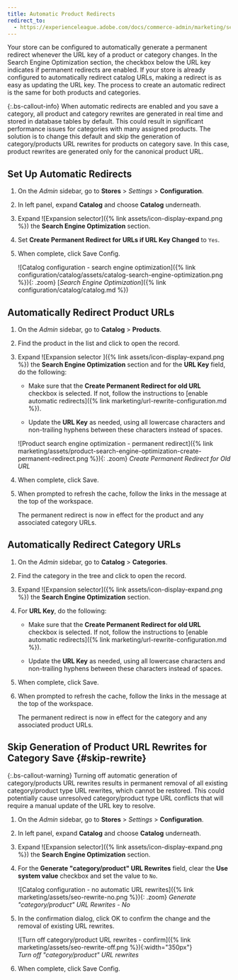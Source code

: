```yaml
---
title: Automatic Product Redirects
redirect_to:
  - https://experienceleague.adobe.com/docs/commerce-admin/marketing/seo/url-rewrites/url-redirect-product-automatic.html
---
```


Your store can be configured to automatically generate a permanent redirect whenever the URL key of a product or category changes. In the Search Engine Optimization section, the checkbox below the URL key indicates if permanent redirects are enabled. If your store is already configured to automatically redirect catalog URLs, making a redirect is as easy as updating the URL key. The process to create an automatic redirect is the same for both products and categories.

{:.bs-callout-info}
When automatic redirects are enabled and you save a category, all product and category rewrites are generated in real time and stored in database tables by default. This could result in significant performance issues for categories with many assigned products. The solution is to change this default and skip the generation of category/products URL rewrites for products on category save. In this case, product rewrites are generated only for the canonical product URL.

## Set Up Automatic Redirects

1. On the _Admin_ sidebar, go to **Stores** > _Settings_ > **Configuration**.

1. In left panel, expand **Catalog** and choose **Catalog** underneath.

1. Expand ![Expansion selector]({% link assets/icon-display-expand.png %}) the **Search Engine Optimization** section.

1. Set **Create Permanent Redirect for URLs if URL Key Changed** to `Yes`.

1. When complete, click <span class="btn">Save Config</span>.

    ![Catalog configuration - search engine optimization]({% link configuration/catalog/assets/catalog-search-engine-optimization.png %}){: .zoom}
    [_Search Engine Optimization_]({% link configuration/catalog/catalog.md %})

## Automatically Redirect Product URLs

1. On the _Admin_ sidebar, go to **Catalog** > **Products**.

1. Find the product in the list and click to open the record.

1. Expand ![Expansion selector ]({% link assets/icon-display-expand.png %}) the **Search Engine Optimization** section and for the **URL Key** field, do the following:

    - Make sure that the **Create Permanent Redirect for old URL** checkbox is selected. If not, follow the instructions to [enable automatic redirects]({% link marketing/url-rewrite-configuration.md %}).

    - Update the **URL Key** as needed, using all lowercase characters and non-trailing hyphens between these characters instead of spaces.

    ![Product search engine optimization - permanent redirect]({% link marketing/assets/product-search-engine-optimization-create-permanent-redirect.png %}){: .zoom}
    _Create Permanent Redirect for Old URL_

1. When complete, click <span class="btn">Save</span>.

1. When prompted to refresh the cache, follow the links in the message at the top of the workspace.

   The permanent redirect is now in effect for the product and any associated category URLs.

## Automatically Redirect Category URLs

1. On the _Admin_ sidebar, go to **Catalog** > **Categories**.

1. Find the category in the tree and click to open the record.

1. Expand ![Expansion selector]({% link assets/icon-display-expand.png %}) the **Search Engine Optimization** section.

1. For **URL Key**, do the following:

    - Make sure that the **Create Permanent Redirect for old URL** checkbox is selected. If not, follow the instructions to [enable automatic redirects]({% link marketing/url-rewrite-configuration.md %}).

    - Update the **URL Key** as needed, using all lowercase characters and non-trailing hyphens between these characters instead of spaces.

1. When complete, click <span class="btn">Save</span>.

1. When prompted to refresh the cache, follow the links in the message at the top of the workspace.

   The permanent redirect is now in effect for the category and any associated product URLs.

## Skip Generation of Product URL Rewrites for Category Save {#skip-rewrite}

{:.bs-callout-warning}
Turning off automatic generation of category/products URL rewrites results in permanent removal of all existing category/product type URL rewrites, which cannot be restored. This could potentially cause unresolved category/product type URL conflicts that will require a manual update of the URL key to resolve.

1. On the _Admin_ sidebar, go to **Stores** > _Settings_ > **Configuration**.

1. In left panel, expand **Catalog** and choose **Catalog** underneath.

1. Expand ![Expansion selector]({% link assets/icon-display-expand.png %}) the **Search Engine Optimization** section.

1. For the  **Generate "category/product" URL Rewrites** field, clear the **Use system value** checkbox and set the value to `No`.

    ![Catalog configuration - no automatic URL rewrites]({% link marketing/assets/seo-rewrite-no.png %}){: .zoom}
    _Generate "category/product" URL Rewrites - No_

1. In the confirmation dialog, click <span class="btn">OK</span> to confirm the change and the removal of existing URL rewrites.

    ![Turn off category/product URL rewrites - confirm]({% link marketing/assets/seo-rewrite-off.png %}){:width="350px"}<br/>
    _Turn off "category/product" URL rewrites_

1. When complete, click <span class="btn">Save Config</span>.
